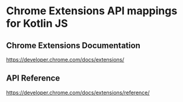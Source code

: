 # Chrome Extensions API mappings for Kotlin JS


## Chrome Extensions Documentation

https://developer.chrome.com/docs/extensions/

## API Reference

https://developer.chrome.com/docs/extensions/reference/
